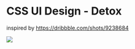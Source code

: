 # CSS UI Design - Detox

inspired by https://dribbble.com/shots/9238684

![](https://user-images.githubusercontent.com/43412083/92900360-41a90600-f43d-11ea-9e3b-42f0464833f6.png)

